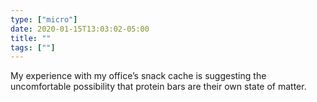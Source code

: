 ```yaml
---
type: ["micro"]
date: 2020-01-15T13:03:02-05:00
title: ""
tags: [""]
---
```

My experience with my office’s snack cache is suggesting the uncomfortable possibility that protein bars are their own state of matter.
